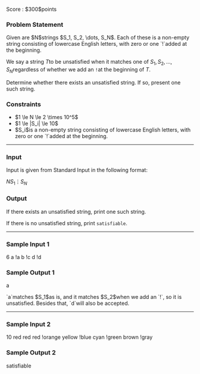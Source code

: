 
<div>

<span>

<span>

<p>
Score : $300$points
</p>

<div>

<section>

### **Problem Statement**

<p>
Given are $N$strings $S_1, S_2, \dots, S_N$.
Each of these is a non-empty string consisting of lowercase English letters, with zero or one `!`added at the beginning.

We say a string $T$to be unsatisfied when it matches one of $S_1, S_2, \dots, S_N$regardless of whether we add an `!`at the beginning of $T$.

Determine whether there exists an unsatisfied string. If so, present one such string.
</p>

</section>

</div>

<div>

<section>

### **Constraints**

<ul>

<li>
$1 \le N \le 2 \times 10^5$
</li>

<li>
$1 \le |S_i| \le 10$
</li>

<li>
$S_i$is a non-empty string consisting of lowercase English letters, with zero or one `!`added at the beginning.  
</li>

</ul>

</section>

</div>

---

<div>

<div>

<section>

### **Input**

<p>
Input is given from Standard Input in the following format:
</p>

<div>

$N$$S_1$$\vdots$$S_N$
</div>

</section>

</div>

<div>

<section>

### **Output**

<p>
If there exists an unsatisfied string, print one such string.

If there is no unsatisfied string, print `satisfiable`.  
</p>

</section>

</div>

</div>

---

<div>

<section>

### **Sample Input 1**

<div>

6
a
!a
b
!c
d
!d

</div>

</section>

</div>

<div>

<section>

### **Sample Output 1**

<div>

a

</div>

<p>
`a`matches $S_1$as is, and it matches $S_2$when we add an `!`, so it is unsatisfied.
Besides that, `d`will also be accepted.
</p>

</section>

</div>

---

<div>

<section>

### **Sample Input 2**

<div>

10
red
red
red
!orange
yellow
!blue
cyan
!green
brown
!gray

</div>

</section>

</div>

<div>

<section>

### **Sample Output 2**

<div>

satisfiable

</div>

</section>

</div>

</span>

</span>

</div>
